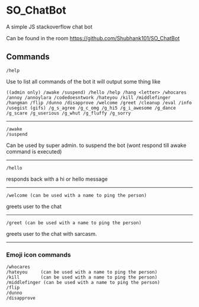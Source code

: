 # SO_ChatBot

A simple JS stackoverflow chat bot

Can be found in the room https://github.com/Shubhank101/SO_ChatBot

## Commands

```
/help 
```
Use to list all commands of the bot
it will output some thing like
```
((admin only) /awake /suspend) /hello /help /hang <letter> /whocares /annoy /annoylara /codedoesntwork /hateyou /kill /middlefinger /hangman /flip /dunno /disapprove /welcome /greet /cleanup /eval /info /usegist (gifs) /g_s_agree /g_c_omg /g_hi5 /g_i_awesome /g_dance /g_scare /g_userious /g_whut /g_fluffy /g_sorry 
```
---

```
/awake
/suspend
```
Can be used by super admin. to suspend the bot (wont respond till awake command is executed)

---

```
/hello
````
responds back with a hi or hello message

---

```
/welcome (can be used with a name to ping the person)
````
greets user to the chat

---
```
/greet (can be used with a name to ping the person)
````
greets user to the chat with sarcasm.

---

### Emoji icon commands
```
/whocares
/hateyou     (can be used with a name to ping the person)
/kill        (can be used with a name to ping the person)
/middlefinger (can be used with a name to ping the person)
/flip
/dunno
/disapprove
````

